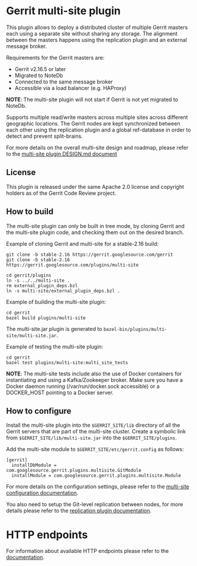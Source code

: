 # Gerrit multi-site plugin

This plugin allows to deploy a distributed cluster of multiple Gerrit masters
each using a separate site without sharing any storage. The alignment between
the masters happens using the replication plugin and an external message broker.

Requirements for the Gerrit masters are:

- Gerrit v2.16.5 or later
- Migrated to NoteDb
- Connected to the same message broker
- Accessible via a load balancer (e.g. HAProxy)

**NOTE**: The multi-site plugin will not start if Gerrit is not yet migrated
to NoteDb.

Supports multiple read/write masters across multiple sites across different
geographic locations. The Gerrit nodes are kept synchronized
between each other using the replication plugin and a global ref-database in
order to detect and prevent split-brains.

For more details on the overall multi-site design and roadmap, please refer
to the [multi-site plugin DESIGN.md document](DESIGN.md)

## License

This plugin is released under the same Apache 2.0 license and copyright holders
as of the Gerrit Code Review project.

## How to build

The multi-site plugin can only be built in tree mode, by cloning
Gerrit and the multi-site plugin code, and checking them out on the desired branch.

Example of cloning Gerrit and multi-site for a stable-2.16 build:

```
git clone -b stable-2.16 https://gerrit.googlesource.com/gerrit
git clone -b stable-2.16 https://gerrit.googlesource.com/plugins/multi-site

cd gerrit/plugins
ln -s ../../multi-site .
rm external_plugin_deps.bzl
ln -s multi-site/external_plugin_deps.bzl .
```

Example of building the multi-site plugin:

```
cd gerrit
bazel build plugins/multi-site
```

The multi-site.jar plugin is generated to `bazel-bin/plugins/multi-site/multi-site.jar`.

Example of testing the multi-site plugin:

```
cd gerrit
bazel test plugins/multi-site:multi_site_tests
```

**NOTE**: The multi-site tests include also the use of Docker containers for
instantiating and using a Kafka/Zookeeper broker. Make sure you have a Docker
daemon running (/var/run/docker.sock accessible) or a DOCKER_HOST pointing to
a Docker server.

## How to configure

Install the multi-site plugin into the `$GERRIT_SITE/lib` directory of all
the Gerrit servers that are part of the multi-site cluster.
Create a symbolic link from `$GERRIT_SITE/lib/multi-site.jar` into the
`$GERRIT_SITE/plugins`.

Add the multi-site module to `$GERRIT_SITE/etc/gerrit.config` as follows:

```
[gerrit]
  installDbModule = com.googlesource.gerrit.plugins.multisite.GitModule
  installModule = com.googlesource.gerrit.plugins.multisite.Module
```

For more details on the configuration settings, please refer to the
[multi-site configuration documentation](src/main/resources/Documentation/config.md).

You also need to setup the Git-level replication between nodes, for more details
please refer to the
[replication plugin documentation](https://gerrit.googlesource.com/plugins/replication/+/refs/heads/master/src/main/resources/Documentation/config.md).

# HTTP endpoints

For information about available HTTP endpoints please refer to
the [documentation](src/main/resources/Documentation/http-endpoints.md).
